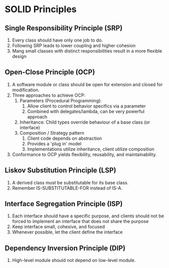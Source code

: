 # SOLID Principles

## Single Responsibility Principle (SRP)
1. Every class should have only one job to do.
2. Following SRP leads to lower coupling and higher cohesion
3. Mang small classes with distinct responsibilities result in a more flexible design

## Open-Close Principle (OCP)
1. A software module or class should be open for extension and closed for modification.
2. Three approaches to achieve OCP:
    1. Parameters (Procedural Programming): 
        1. Allow client to control behavior specifics via a parameter
        2. Combined with delegates/lambda, can be very powerful approach
    2. Inheritance: Child types override behaviour of a base class (or interface)
    3. Composition / Strategy pattern
        1. Client code depends on abstraction
        2. Provides a 'plug in' model
        3. Implementations utilize inheritance, client utilize composition
3. Conformance to OCP yields flexibility, reusability, and maintainability.

## Liskov Substitution Principle (LSP)
1. A derived class must be substitutable for its base class.
2. Remember IS-SUBSTITUTABLE-FOR instead of IS-A.

## Interface Segregation Principle (ISP)
1. Each interface should have a specific purpose, and clients should not be forced to implement an interface that does not share the purpose
2. Keep interface small, cohesive, and focused
3. Whenever possible, let the client define the interface 

## Dependency Inversion Principle (DIP)
1. High-level module should not depend on low-level module.